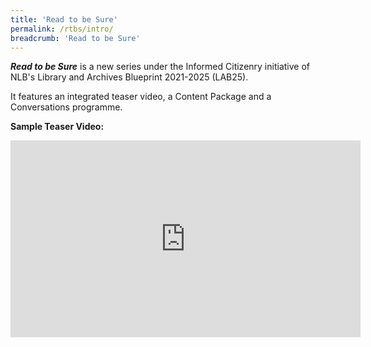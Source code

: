 ```yaml
---
title: 'Read to be Sure'
permalink: /rtbs/intro/
breadcrumb: 'Read to be Sure'
---
```


***Read to be Sure*** is a new series under the Informed Citizenry initiative of NLB's Library and Archives Blueprint 2021-2025 (LAB25). 

It features an integrated teaser video, a Content Package and a Conversations programme. 



**Sample Teaser Video:**

<iframe width="560" height="315" src="https://www.youtube.com/embed/ZhkBfbwCzxc" title="YouTube video player" frameborder="0" allow="accelerometer; autoplay; clipboard-write; encrypted-media; gyroscope; picture-in-picture" allowfullscreen></iframe>